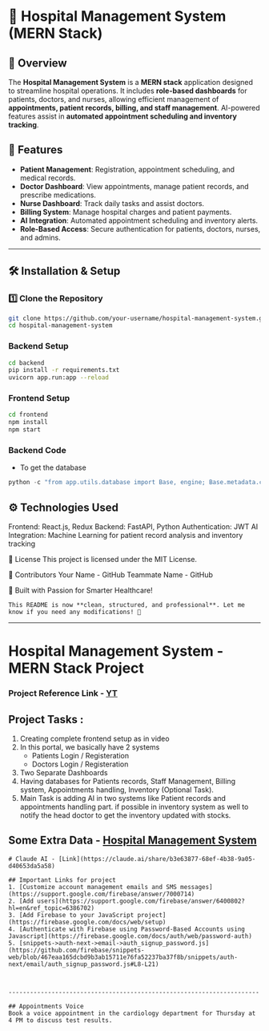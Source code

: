 # 🏥 Hospital Management System (MERN Stack)

## 📌 Overview
The **Hospital Management System** is a **MERN stack** application designed to streamline hospital operations. It includes **role-based dashboards** for patients, doctors, and nurses, allowing efficient management of **appointments, patient records, billing, and staff management**. AI-powered features assist in **automated appointment scheduling and inventory tracking**.

## 🚀 Features
- **Patient Management**: Registration, appointment scheduling, and medical records.
- **Doctor Dashboard**: View appointments, manage patient records, and prescribe medications.
- **Nurse Dashboard**: Track daily tasks and assist doctors.
- **Billing System**: Manage hospital charges and patient payments.
- **AI Integration**: Automated appointment scheduling and inventory alerts.
- **Role-Based Access**: Secure authentication for patients, doctors, nurses, and admins.

---

## 🛠️ Installation & Setup

### 1️⃣ Clone the Repository
```bash
git clone https://github.com/your-username/hospital-management-system.git
cd hospital-management-system
```

### Backend Setup 
```bash
cd backend
pip install -r requirements.txt
uvicorn app.run:app --reload
```

### Frontend Setup
```bash
cd frontend
npm install
npm start
```

### Backend Code
- To get the database
```py
python -c "from app.utils.database import Base, engine; Base.metadata.create_all(bind=engine)"
```

## ⚙️ Technologies Used
Frontend: React.js, Redux
Backend: FastAPI, Python
Authentication: JWT
AI Integration: Machine Learning for patient record analysis and inventory tracking

📜 License
This project is licensed under the MIT License.

🙌 Contributors
Your Name - GitHub
Teammate Name - GitHub

🚀 Built with Passion for Smarter Healthcare!
```vbnet
This README is now **clean, structured, and professional**. Let me know if you need any modifications! 🚀
```

------------------------------------------------------------------------------------------------------------------------------------------------------


# Hospital Management System - MERN Stack Project

### Project Reference Link - [YT](https://www.youtube.com/watch?v=9OGhwqWQ8fI)

## Project Tasks :
1. Creating complete frontend setup as in video
2. In this portal, we basically have 2 systems
   - Patients Login / Registeration
   - Doctors Login / Registeration
3. Two Separate Dashboards
4. Having databases for Patients records, Staff Management, Billing system, Appointments handling, Inventory (Optional Task).
5. Main Task is adding AI in two systems like Patient records and appointments handling part. if possible in inventory system as well to notify the head doctor to get the inventory updated with stocks.


## Some Extra Data - [Hospital Management System](https://monica.im/share/chat?shareId=ZSO50tpgkKpDpffK)


```
# Claude AI - [Link](https://claude.ai/share/b3e63877-68ef-4b38-9a05-d40653da5a58)

## Important Links for project
1. [Customize account management emails and SMS messages](https://support.google.com/firebase/answer/7000714)
2. [Add users](https://support.google.com/firebase/answer/6400802?hl=en&ref_topic=6386702)
3. [Add Firebase to your JavaScript project](https://firebase.google.com/docs/web/setup)
4. [Authenticate with Firebase using Password-Based Accounts using Javascript](https://firebase.google.com/docs/auth/web/password-auth)
5. [snippets->auth-next->email->auth_signup_password.js](https://github.com/firebase/snippets-web/blob/467eaa165dcbd9b3ab15711e76fa52237ba37f8b/snippets/auth-next/email/auth_signup_password.js#L8-L21)



----------------------------------------------------------------------

## Appointments Voice 
Book a voice appointment in the cardiology department for Thursday at 4 PM to discuss test results.